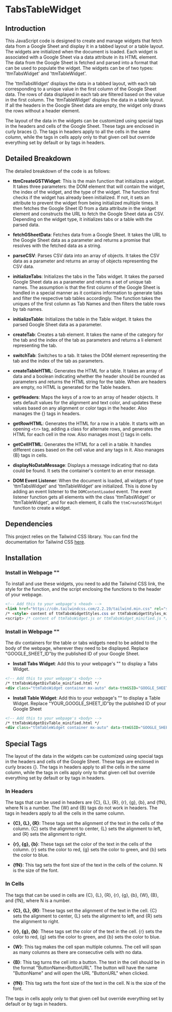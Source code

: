 # TabsTableWidget

## Introduction

This JavaScript code is designed to create and manage widgets that fetch data from a Google Sheet and display it in a tabbed layout or a table layout. The widgets are initialized when the document is loaded. Each widget is associated with a Google Sheet via a data attribute in its HTML element. The data from the Google Sheet is fetched and parsed into a format that can be used to populate the widget. The widgets can be of two types: 'ttmTabsWidget' and 'ttmTableWidget'.

The 'ttmTabsWidget' displays the data in a tabbed layout, with each tab corresponding to a unique value in the first column of the Google Sheet data. The rows of data displayed in each tab are filtered based on the value in the first column. The 'ttmTableWidget' displays the data in a table layout. If all the headers in the Google Sheet data are empty, the widget only draws the rows without a header element.

The layout of the data in the widgets can be customized using special tags in the headers and cells of the Google Sheet. These tags are enclosed in curly braces {}. The tags in headers apply to all the cells in the same column, while the tags in cells apply only to that given cell but override everything set by default or by tags in headers.

## Detailed Breakdown

The detailed breakdown of the code is as follows:

- **ttmCreateGSTWidget**: This is the main function that initializes a widget. It takes three parameters: the DOM element that will contain the widget, the index of the widget, and the type of the widget. The function first checks if the widget has already been initialized. If not, it sets an attribute to prevent the widget from being initialized multiple times. It then fetches the Google Sheet ID from a data attribute in the widget element and constructs the URL to fetch the Google Sheet data as CSV. Depending on the widget type, it initializes tabs or a table with the parsed data.

- **fetchGSheetData**: Fetches data from a Google Sheet. It takes the URL to the Google Sheet data as a parameter and returns a promise that resolves with the fetched data as a string.

- **parseCSV**: Parses CSV data into an array of objects. It takes the CSV data as a parameter and returns an array of objects representing the CSV data.

- **initializeTabs**: Initializes the tabs in the Tabs widget. It takes the parsed Google Sheet data as a parameter and returns a set of unique tab names. The assumption is that the first column of the Google Sheet is handled in a special manner as it contains information to generate tabs and filter the respective tab tables accordingly. The function takes the uniques of the first column as Tab Names and then filters the table rows by tab names.

- **initializeTable**: Initializes the table in the Table widget. It takes the parsed Google Sheet data as a parameter.

- **createTab**: Creates a tab element. It takes the name of the category for the tab and the index of the tab as parameters and returns a li element representing the tab.

- **switchTab**: Switches to a tab. It takes the DOM element representing the tab and the index of the tab as parameters.

- **createTableHTML**: Generates the HTML for a table. It takes an array of data and a boolean indicating whether the header should be rounded as parameters and returns the HTML string for the table. When are headers are empty, no HTML is generated for the Table headers.

- **getHeaders**: Maps the keys of a row to an array of header objects. It sets default values for the alignment and text color, and updates these values based on any alignment or color tags in the header. Also manages the {} tags in headers.

- **getRowHTML**: Generates the HTML for a row in a table. It starts with an opening `<tr>` tag, adding a class for alternate rows, and generates the HTML for each cell in the row. Also manages most {} tags in cells.

- **getCellHTML**: Generates the HTML for a cell in a table. It handles different cases based on the cell value and any tags in it. Also manages {B} tags in cells.

- **displayNoDataMessage**: Displays a message indicating that no data could be found. It sets the container's content to an error message.

- **DOM Event Listener**: When the document is loaded, all widgets of type 'ttmTabsWidget' and 'ttmTableWidget' are initialized. This is done by adding an event listener to the `DOMContentLoaded` event. The event listener function gets all elements with the class 'ttmTabsWidget' or 'ttmTableWidget', and for each element, it calls the `ttmCreateGSTWidget` function to create a widget.

## Dependencies

This project relies on the Tailwind CSS library. You can find the documentation for Tailwind CSS [here](https://tailwindcss.com/docs).

## Installation

### Install in Webpage "<head>"
To install and use these widgets, you need to add the Tailwind CSS link, the style for the function, and the script enclosing the functions to the header of your webpage.
```html
<!-- Add this to your webpage's <head> -->
<link href="https://cdn.tailwindcss.com/2.2.19/tailwind.min.css" rel="stylesheet">
/* <style> content of ttmTabsWidgetStyles.css or ttmTabsWidgetStyles_minified.css */
<script> /* content of ttmTabsWidget.js or ttmTabsWidget_minified.js */ </script>
```
### Install in Webpage "<body>"
The div containers for the table or tabs widgets need to be added to the body of the webpage, wherever they need to be displayed.
Replace "GOOGLE_SHEET_ID"by the published ID of your Google Sheet.

- **Install Tabs Widget**: Add this to your webpage's "<body>" to display a Tabs Widget.
```html
<!-- Add this to your webpage's <body> -->
/* ttmTabsWidgetDivTable_minified.html */
<div class="ttmTabsWidget container mx-auto" data-ttmGSID="GOOGLE_SHEET_ID"><div class="flex justify-center"><div class="w-full"><div class="bg-white shadow-sm rounded-sm my-6"><ul class="flex justify-around"></ul><div class="w-full widget-container"></div></div></div></div></div><script>if(typeof ttmCreateGSTWidget!=='function'){Array.from(document.getElementsByClassName('ttmTabsWidget')).forEach(el=>{el.innerHTML=`<div style="height:192px;background-color:#D3D3D3;color:#808080;display:flex;align-items:center;justify-content:center;flex-direction:column;"><p>EC Teams Tabs Widget from Google Sheets Data</p><br><p>No data available yet. Attach a Data Attribute to this object, named data-ttmGSID whose value is the published ID of the Google Sheet you want to access</p></div>`;});}</script>
```

- **Install Table Widget**: Add this to your webpage's "<body>" to display a Table Widget. Replace "YOUR_GOOGLE_SHEET_ID"by the published ID of your Google Sheet
```html
<!-- Add this to your webpage's <body> -->
/* ttmTabsWidgetDivTable_minified.html */
<div class="ttmTableWidget container mx-auto" data-ttmGSID="GOOGLE_SHEET_ID"><div class="flex justify-center"><div class="w-full"><div class="bg-white shadow-sm rounded-sm my-6"><div class="w-full widget-container"></div></div></div></div></div><script>if(typeof ttmCreateGSTWidget!=='function'){Array.from(document.getElementsByClassName('ttmTableWidget')).forEach(el=>{el.innerHTML=`<div style="height:192px;background-color:#D3D3D3;color:#808080;display:flex;align-items:center;justify-content:center;flex-direction:column;"><p>Camps Pricing Table Widget from Google Sheets Data</p><br><p>No data available yet. Attach a Data Attribute to this object, named data-ttmGSID whose value is the published ID of the Google Sheet you want to access</p></div>`;});}</script>
```

## Special Tags

The layout of the data in the widgets can be customized using special tags in the headers and cells of the Google Sheet. These tags are enclosed in curly braces {}. The tags in headers apply to all the cells in the same column, while the tags in cells apply only to that given cell but override everything set by default or by tags in headers.

### In Headers

The tags that can be used in headers are {C}, {L}, {R}, {r}, {g}, {b}, and {fN}, where N is a number. The {W} and {B} tags do not work in headers. The tags in headers apply to all the cells in the same column.

- **{C}, {L}, {R}**: These tags set the alignment of the text in the cells of the column. {C} sets the alignment to center, {L} sets the alignment to left, and {R} sets the alignment to right.

- **{r}, {g}, {b}**: These tags set the color of the text in the cells of the column. {r} sets the color to red, {g} sets the color to green, and {b} sets the color to blue.

- **{fN}**: This tag sets the font size of the text in the cells of the column. N is the size of the font.

### In Cells

The tags that can be used in cells are {C}, {L}, {R}, {r}, {g}, {b}, {W}, {B}, and {fN}, where N is a number.

- **{C}, {L}, {R}**: These tags set the alignment of the text in the cell. {C} sets the alignment to center, {L} sets the alignment to left, and {R} sets the alignment to right.

- **{r}, {g}, {b}**: These tags set the color of the text in the cell. {r} sets the color to red, {g} sets the color to green, and {b} sets the color to blue.

- **{W}**: This tag makes the cell span multiple columns. The cell will span as many columns as there are consecutive cells with no data.

- **{B}**: This tag turns the cell into a button. The text in the cell should be in the format "ButtonName>ButtonURL". The button will have the name "ButtonName" and will open the URL "ButtonURL" when clicked.

- **{fN}**: This tag sets the font size of the text in the cell. N is the size of the font.

The tags in cells apply only to that given cell but override everything set by default or by tags in headers.
